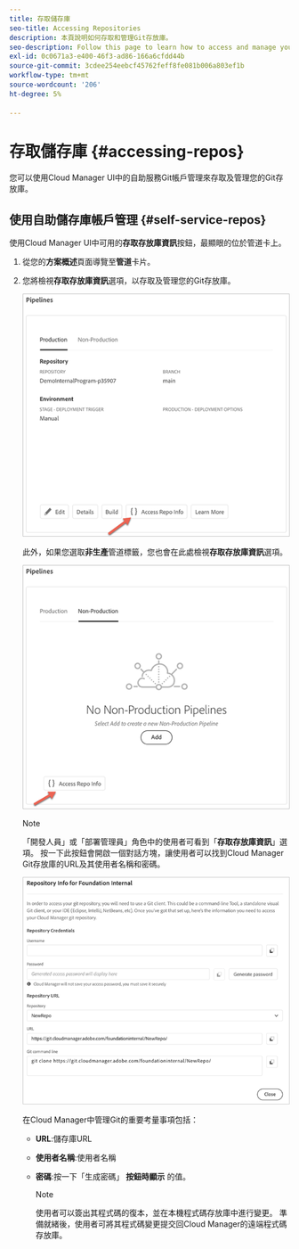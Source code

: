 ```yaml
---
title: 存取儲存庫
seo-title: Accessing Repositories
description: 本頁說明如何存取和管理Git存放庫。
seo-description: Follow this page to learn how to access and manage your Git repository.
exl-id: 0c0671a3-e400-46f3-ad86-166a6cfdd44b
source-git-commit: 3cdee254eebcf45762feff8fe081b006a803ef1b
workflow-type: tm+mt
source-wordcount: '206'
ht-degree: 5%

---
```


# 存取儲存庫 {#accessing-repos}

您可以使用Cloud Manager UI中的自助服務Git帳戶管理來存取及管理您的Git存放庫。

## 使用自助儲存庫帳戶管理 {#self-service-repos}

使用Cloud Manager UI中可用的&#x200B;**存取存放庫資訊**&#x200B;按鈕，最顯眼的位於管道卡上。

1. 從您的&#x200B;**方案概述**&#x200B;頁面導覽至&#x200B;**管道**&#x200B;卡片。

1. 您將檢視&#x200B;**存取存放庫資訊**&#x200B;選項，以存取及管理您的Git存放庫。

   ![](/help/implementing/cloud-manager/assets/repos/access-repo1.png)

   此外，如果您選取&#x200B;**非生產**&#x200B;管道標籤，您也會在此處檢視&#x200B;**存取存放庫資訊**&#x200B;選項。

   ![](/help/implementing/cloud-manager/assets/repos/access-repo-nonprod.png)

   >[!NOTE]
   >「開發人員」或「部署管理員」角色中的使用者可看到「**存取存放庫資訊**」選項。 按一下此按鈕會開啟一個對話方塊，讓使用者可以找到Cloud Manager Git存放庫的URL及其使用者名稱和密碼。

   ![](/help/implementing/cloud-manager/assets/repos/access-repo-create.png)

   在Cloud Manager中管理Git的重要考量事項包括：

   * **URL**:儲存庫URL
   * **使用者名稱**:使用者名稱
   * **密碼**:按一下「生成密碼」 **按鈕時顯示** 的值。


      >[!NOTE]
      >使用者可以簽出其程式碼的復本，並在本機程式碼存放庫中進行變更。 準備就緒後，使用者可將其程式碼變更提交回Cloud Manager的遠端程式碼存放庫。
